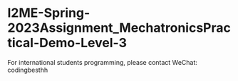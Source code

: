 # I2ME-Spring-2023Assignment_MechatronicsPractical-Demo-Level-3
For international students programming, please contact WeChat: codingbesthh
